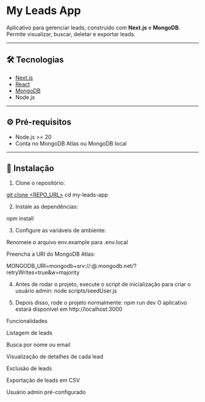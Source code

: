 # My Leads App

Aplicativo para gerenciar leads, construído com **Next.js** e **MongoDB**. Permite visualizar, buscar, deletar e exportar leads.

---

## 🛠 Tecnologias

- [Next.js](https://nextjs.org/)
- [React](https://reactjs.org/)
- [MongoDB](https://www.mongodb.com/)
- Node.js

---

## ⚙️ Pré-requisitos

- Node.js >= 20
- Conta no MongoDB Atlas ou MongoDB local
---

## 🚀 Instalação

1. Clone o repositório:

[git clone <REPO_URL>](https://github.com/fabriciosilvaJr/my-leads-app.git)
cd my-leads-app


2. Instale as dependências:

npm install

3. Configure as variáveis de ambiente:

Renomeie o arquivo env.example para .env.local

Preencha a URI do MongoDB Atlas:

MONGODB_URI=mongodb+srv://<USERNAME>:<PASSWORD>@<CLUSTER>.mongodb.net/<DATABASE>?retryWrites=true&w=majority

4. Antes de rodar o projeto, execute o script de inicialização para criar o usuário admin:
node scripts/seedUser.js

5. Depois disso, rode o projeto normalmente:
npm run dev
O aplicativo estará disponível em http://localhost:3000

Funcionalidades

Listagem de leads

Busca por nome ou email

Visualização de detalhes de cada lead

Exclusão de leads

Exportação de leads em CSV

Usuário admin pré-configurado